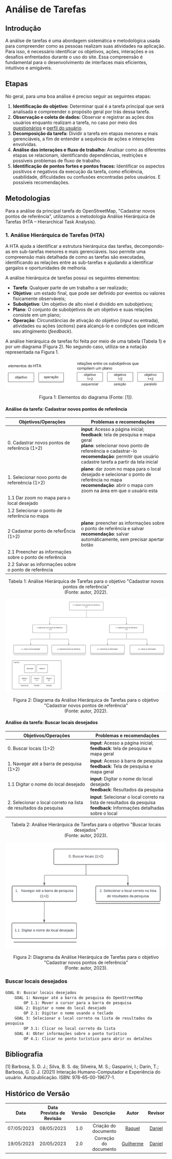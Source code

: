 # Análise de Tarefas

## Introdução

A análise de tarefas é uma abordagem sistemática e metodológica usada para compreender como as pessoas realizam suas atividades na aplicação. Para isso, é necessário identificar os objetivos, ações, interações e os desafios enfrentados durante o uso do site. Essa compreensão é fundamental para o desenvolvimento de interfaces mais eficientes, intuitivos e amigáveis.

## Etapas
No geral, para uma boa análise é preciso seguir as seguintes etapas:

1. **Identificação do objetivo:** Determinar qual é a tarefa principal que será analisada e compreender o propósito geral por trás dessa tarefa.
2. **Observação e coleta de dados:** Observar e registrar as ações dos usuários enquanto realizam a tarefa, no caso por meio dos [questionários](perfil_usuario.md) e [perfil do usuário](perfil_usuario.md).
3. **Decomposição da tarefa:** Dividir a tarefa em etapas menores e mais gerenciáveis, a fim de entender a sequência de ações e interações envolvidas.
4. **Análise das interações e fluxo de trabalho:** Analisar como as diferentes etapas se relacionam, identificando dependências, restrições e possíveis problemas de fluxo de trabalho.
5. **Identificação de pontos fortes e pontos fracos:** Identificar os aspectos positivos e negativos da execução da tarefa, como eficiência, usabilidade, dificuldades ou confusões encontradas pelos usuários. E possíveis recomendações.


## Metodologias 
Para a análise da principal tarefa do OpenStreetMap, "Cadastrar novos pontos de referência", utilizamos a metodologia Análise	Hierárquica	de	Tarefas	(HTA	– Hierarchical Task Analysis).
<!-- Para fazer uso das principais metodologias de análise de tarefas, selecionamos as tarefas "Cadastrar novos pontos de referência", "Procurar rotas" e Contribuir com o desenvolvimento do site#, as tarefas mais utilizadas pelos usuários. As metodologias mais usadas são: -->

<!-- - Análise	Hierárquica	de	Tarefas	(HTA	– Hierarchical Task Analysis)
- GOMS	(Goals,	Operators,	Methods, e	Selection	Rules) -->
<!-- - ConcurTaskTrees (CTT) -->


### 1. Análise Hierárquica de Tarefas (HTA)
A HTA ajuda a identificar a estrutura hierárquica das tarefas, decompondo-as em sub-tarefas menores e mais gerenciáveis. Isso permite uma compreensão mais detalhada de como as tarefas são executadas, identificando as relações entre as sub-tarefas e ajudando a identificar gargalos e oportunidades de melhoria.

A análise hierárquica de tarefas possui os seguintes elementos:

- **Tarefa**: Qualquer parte de um trabalho a ser realizado;
- **Objetivo**: um estado final, que pode ser definido por eventos ou valores fisicamente observáveis;
- **Subobjetivo**: Um objetivo de alto nível é dividido em subobjetivos;
- **Plano**: O conjunto de subobjetivos de um objetivo e suas relações consiste em um plano;
- **Operação**: Circunstâncias de ativação do objetivo (_input_ ou entrada), atividades ou ações (_actions_) para alcançá-lo e condições que indicam seu atingimento (_feedback_).

A análise hierárquica de tarefas foi feita por meio de uma tabela (Tabela 1) e por um diagrama (Figura 2). No segundo caso, utiliza-se a notação representada na Figura 1.

![Elementos do diagrama](./../assets/analise_requisitos/hta-1.png)

<div style="text-align: center">
<p> Figura 1: Elementos do diagrama (Fonte: [1]).</p>
</div>

#### **Análise da tarefa: Cadastrar novos pontos de referência**


| Objetivos/Operações | Problemas e recomendações |
| - | - |
| 0. Cadastrar novos pontos de referência (1>2)| **input**:  Acesso a página inicial;<br/> **feedback**: tela de pesquisa e mapa geral  <br/> **plano**: selecionar novo ponto de refereência e cadastrar-lo <br/> **recomendação**: permitir que usuário cadastre tarefa a partir da tela inicial |
| 1.  Selecionar novo ponto de refereência (1>2) | **plano**: dar zoom no mapa para o local desejado e selecionar o ponto de referência no mapa<br/> **recomendação**: abrir o mapa com zoom na área em que o usuário esta|
| 1.1  Dar zoom no mapa para o local desejado |   | |
| 1.2  Selecionar o ponto de referência no mapa |  | |
| 2  Cadastrar ponto de referÊncia (1>2)| **plano**: preencher as informações sobre o ponto de referência e salvar <br/> **recomendação**: salvar automáticamente, sem precisar apertar botão| |
| 2.1 Preencher as informações sobre o ponto de referência |  | |
| 2.2 Salvar as informações sobre o ponto de referência |  | |
<div style="text-align: center">
<p> Tabela 1: Análise Hierárquica de Tarefas para o objetivo "Cadastrar novos pontos de referência" <br/>(Fonte: autor, 2022).</p>
</div>

![Diagrama da Análise Hierárquica de Tarefas para o objetivo "Cadastrar novos pontos de referência"](./../assets/analise_requisitos/diagrama.png)

<div style="text-align: center">
<p> Figura 2: Diagrama da Análise Hierárquica de Tarefas para o objetivo "Cadastrar novos pontos de referência" <br/> (Fonte: autor, 2022).</p>
</div>


#### **Análise da tarefa: Buscar locais desejados**

| Objetivos/Operações | Problemas e recomendações |
| - | - |
| 0. Buscar locais (1>2)| **input**:  Acesso a página inicial;<br/> **feedback**: tela de pesquisa e mapa geral  <br/>  |
| 1.   Navegar até a barra de pesquisa (1>2) | **input**:  Acesso à barra de pesquisa <br> **feedback**:  Tela de pesquisa e mapa geral|
| 1.1  Digitar o nome do local desejado | **input**: Digitar o nome do local desejado <br/> **feedback**: Resultados da pesquisa| |
| 2. Selecionar o local correto na lista de resultados da pesquisa | **input**: Selecionar o local correto na lista de resultados da pesquisa <br> **feedback**: Informações detalhadas sobre o local | |
<div style="text-align: center">
<p> Tabela 2: Análise Hierárquica de Tarefas para o objetivo "Buscar locais desejados" <br/>(Fonte: autor, 2023).</p>
</div>

![Diagrama da Análise Hierárquica de Tarefas para o objetivo "Buscar locais desejados"](./../assets/analise_requisitos/diagrama2.png)

<div style="text-align: center">
<p> Figura 2: Diagrama da Análise Hierárquica de Tarefas para o objetivo "Cadastrar novos pontos de referência" <br/> (Fonte: autor, 2023).</p>
</div>

<!-- ### 2. Objetivos, Operadores, Métodos e Regras de Seleção (GOMS)

O GOMS visa modelar o desempenho humano em interações com sistemas computacionais. Ele analisa as metas dos usuários, os operadores disponíveis, os métodos seguidos e as regras de seleção utilizadas. Essa análise permite identificar os passos cognitivos e as ações necessárias para realizar uma tarefa, bem como possíveis gargalos cognitivos. Com base nessas informações, os projetistas podem otimizar o design dos sistemas, simplificando as interações, reduzindo a carga cognitiva e tornando as tarefas mais eficientes e fáceis de serem executadas.

    #### Citar autores dos livros indicados

#### Análise da tarefa: Procurar rotas

O modelo GOMS foi utilizado para analisar a tarefa "Procurar rotas", sendo o escopo de avaliação a situação em que um usuário experiente com a plataforma deseja aprender os conceitos iniciais de xadrez. -->

<!-- GOAL 0: aprender a jogar xadrez
<p style="padding-left: 1vw">GOAL 1: encontrar a seção de estudo da plataforma</p>
<p style="padding-left: 3vw">OP. 1.1: posicionar o cursor do mouse sobre o menu aprender</p>
<p style="padding-left: 3vw">OP. 1.2: clicar no menu "básicos do xadrez" </p>
<p style="padding-left: 1vw">GOAL 2: selecionar o assunto para estudar </p>
<p style="padding-left: 3vw">OP. 2.1: girar a roda do mouse para a modalidade desejada </p>
<p style="padding-left: 3vw">OP. 2.2: clicar na opção desejada </p>
<p style="padding-left: 1vw">GOAL 3: estudar o assunto escolhido </p>
<p style="padding-left: 3vw">OP. 3.1: fazer a leitura do tutorial à direita da página </p>
<p style="padding-left: 3vw">OP. 3.2: movimentar as peças no tabuleiro clicando nelas e nas posições de destino </p> -->

<!-- ### 3. ConcurTaskTrees (CTT)
    #### Explicar e a metodologia e a tarefa z

#### Análise da tarefa: Contribuir com o desenvolvimento do site
    #### Usar a metodologia na tarefa z -->

### Buscar locais desejados
```
GOAL 0: Buscar locais desejados 
    GOAL 1: Navegar até a barra de pesquisa do OpenStreetMap
        OP 1.1: Mover o cursor para a barra de pesquisa
    GOAL 2: Digitar o nome do local desejado 
        OP 2.1: Digitar o nome usando o teclado
    GOAL 3: Selecionar o local correto na lista de resultados da pesquisa
        OP 3.1: Clicar no local correto da lista
    GOAL 4: Obter informações sobre o ponto turístico
        OP 4.1: Clicar no ponto turístico para abrir os detalhes
```

## Bibliografia

[1] Barbosa, S. D. J.; Silva, B. S. da; Silveira, M. S.; Gasparini, I.; Darin, T.; Barbosa, G. D. J. (2021) Interação Humano-Computador e Experiência do usuário. Autopublicação. ISBN: 978-65-00-19677-1.

## Histórico de Versão
|    Data    | Data Prevista de Revisão | Versão |      Descrição       |                                                                Autor                                                                 |               Revisor               |
| :--------: | :----------------------: | :----: | :------------------: | :----------------------------------------------------------------------------------------------------------------------------------: | :---------------------------------: |
| 07/05/2023 |        08/05/2023        |  1.0   | Criação do documento | [Raquel](https://github.com/raqueleucaria) | [Daniel](https://github.com/daniel-de-sousa)|
| 19/05/2023 |        20/05/2023        |  2.0   | Correção do documento | [Guilherme](https://github.com/guilhermekishimoto) | [Daniel](https://github.com/daniel-de-sousa)|